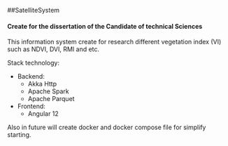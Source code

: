 ##SatelliteSystem
#### Create for the dissertation of the Candidate of technical Sciences

This information system create for research different vegetation index (VI) such as NDVI, DVI, RMI and etc.

Stack technology:
- Backend:
  - Akka Http
  - Apache Spark
  - Apache Parquet
- Frontend:
  - Angular 12

Also in future will create docker and docker compose file for simplify starting.

